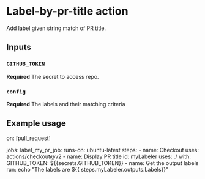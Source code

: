 # Label-by-pr-title action
Add label given string match of PR title.

## Inputs

### `GITHUB_TOKEN`

**Required** The secret to access repo.

### `config`

**Required** The labels and their matching criteria


## Example usage

on: [pull_request]

jobs:
  label_my_pr_job:
    runs-on: ubuntu-latest
    steps:
    - name: Checkout
      uses: actions/checkout@v2
    - name: Display PR title
      id: myLabeler
      uses: ./
      with:
        GITHUB_TOKEN: ${{secrets.GITHUB_TOKEN}}
    - name: Get the output labels
      run: echo "The labels are ${{ steps.myLabeler.outputs.Labels}}"
